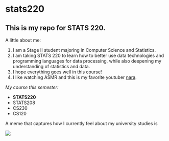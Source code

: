 # stats220

## This is my repo for STATS 220. 

A little about me:

1. I am a Stage II student majoring in Computer Science and Statistics.
2. I am taking STATS 220 to learn how to better use data technologies and programming languages for data processing, while also deepening my understanding of statistics and data.
3. I hope everything goes well in this course!
4. I like watching ASMR and this is my favorite youtuber [nara](https://www.youtube.com/@nara.asmr.).

*My course this semester:*
- **STATS220**
- STATS208
- CS230
- CS120

A meme that captures how I currently feel about my university studies is

![](https://wx2.sinaimg.cn/large/a007f1e0ly1hwelj3gjs9g204q04q3z1.gif)
